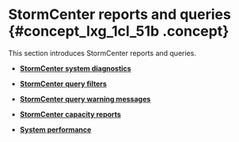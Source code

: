 # StormCenter reports and queries {#concept_lxg_1cl_51b .concept}

This section introduces StormCenter reports and queries.

-   **[StormCenter system diagnostics](../stormcentral_reports-queries/stormcentral_reports_diagnostics.html)**  

-   **[StormCenter query filters](../stormcentral_reports-queries/stormcentral_queries_filters.html)**  

-   **[StormCenter query warning messages](../stormcentral_reports-queries/stormcentral_queries_messages.html)**  

-   **[StormCenter capacity reports](../stormcentral_reports-queries/stormcentral_reports_cluster-capacity.html)**  

-   **[System performance](../stormcentral_reports-queries/stormcentral_reports_performance.html)**  


